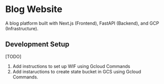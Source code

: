 # Blog Website

A blog platform built with Next.js (Frontend), FastAPI (Backend), and GCP (Infrastructure).

## Development Setup

[TODO]
1. Add instructions to set up WIF using Gcloud Commands
2. Add instaructions to create state bucket in GCS using Gcloud Commands.